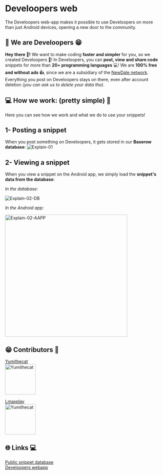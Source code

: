 # Develoopers web
The Develoopers web-app makes it possible to use Develoopers on more than just Android devices, opening a new door to the community.

## 👋 We are Develoopers 😁
**Hey there 👋!** We want to make coding **faster and simpler** for you, so we created Develoopers 🎉! In Develoopers, you can **post, view and share code** snippets for more than **20+ programming languages** 💻! We are **100% free and without ads 👍**, since we are a subsidiary of the [NewDale network](https://newdale.net). Everything you post on Develoopers stays on there, even after account deletion *(you can ask us to delete your data tho)*.


## 💻 How we work: (pretty simple) 📖
Here you can see how we work and what we do to use your snippets!

## 1- Posting a snippet
When you post something on Develoopers, it gets stored in our **Baserow database**:
<img src="https://files.newdale.net/develoopers/img1.png" alt="Explain-01">

## 2- Viewing a snippet
When you view a snippet on the Android app, we simply load the **snippet's data from the database**:

*In the database:*

<img src="https://files.newdale.net/develoopers/img2.png" alt="Explain-02-DB">


*In the Android app:*

<img style="width: auto;height:400px;" src="https://files.newdale.net/develoopers/img3.png" alt="Explain-02-AAPP">


## 😁 Contributors 🎉
<a href="https://yumithecat.newdale.net" target="_blank">Yumithecat</a><br>
<img src="https://avatars.githubusercontent.com/u/89903745?v=4" style="width: 100px;height: 100px;" alt="Yumithecat">

<a href="https://github.com/LmaxplayG" target="_blank">Lmaxplay</a><br>
<img src="https://avatars.githubusercontent.com/u/107948697?v=4" style="width: 100px;height: 100px;" alt="Yumithecat">

## 🌐 Links 💻
<a href="https://srv.newdale.net/public/grid/8AYlwZDHR2no-tIPRZm4vDVoTJa4PPJex52gDN9BPBU" target="_blank">Public snippet database</a><br>
<a href="https://app.develoopers.net/" target="_blank">Develoopers webapp</a><br>



